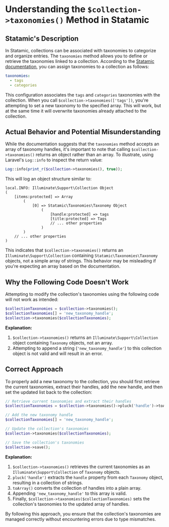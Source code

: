 # Understanding the `$collection->taxonomies()` Method in Statamic

## Statamic's Description

In Statamic, collections can be associated with taxonomies to categorize and organize entries. The `taxonomies` method allows you to define or retrieve the taxonomies linked to a collection. According to the [Statamic documentation](https://statamic.dev/collections), you can assign taxonomies to a collection as follows:

```yaml
taxonomies:
  - tags
  - categories
```

This configuration associates the `tags` and `categories` taxonomies with the collection. When you call `$collection->taxonomies(['tags'])`, you're attempting to set a new taxonomy to the specified array. This will work, but at the same time it will overwrite taxonomies already attached to the collection.

## Actual Behavior and Potential Misunderstanding

While the documentation suggests that the `taxonomies` method accepts an array of taxonomy handles, it's important to note that calling `$collection->taxonomies()` returns an object rather than an array. To illustrate, using Laravel's `Log::info` to inspect the return value:

```php
Log::info(print_r($collection->taxonomies(), true));
```

This will log an object structure similar to:

```
local.INFO: Illuminate\Support\Collection Object
(
    [items:protected] => Array
        (
            [0] => Statamic\Taxonomies\Taxonomy Object
                (
                    [handle:protected] => tags
                    [title:protected] => Tags
                    // ... other properties
                )
        )
    // ... other properties
)
```

This indicates that `$collection->taxonomies()` returns an `Illuminate\Support\Collection` containing `Statamic\Taxonomies\Taxonomy` objects, not a simple array of strings. This behavior may be misleading if you're expecting an array based on the documentation.

## Why the Following Code Doesn't Work

Attempting to modify the collection's taxonomies using the following code will not work as intended:

```php
$collectionTaxonomies = $collection->taxonomies();
$collectionTaxonomies[] = 'new_taxonomy_handle';
$collection->taxonomies($collectionTaxonomies);
```

**Explanation:**

1. `$collection->taxonomies()` returns an `Illuminate\Support\Collection` object containing `Taxonomy` objects, not an array.
2. Attempting to append a string (`'new_taxonomy_handle'`) to this collection object is not valid and will result in an error.

## Correct Approach

To properly add a new taxonomy to the collection, you should first retrieve the current taxonomies, extract their handles, add the new handle, and then set the updated list back to the collection:

```php
// Retrieve current taxonomies and extract their handles
$collectionTaxonomies = $collection->taxonomies()->pluck('handle')->toArray();

// Add the new taxonomy handle
$collectionTaxonomies[] = 'new_taxonomy_handle';

// Update the collection's taxonomies
$collection->taxonomies($collectionTaxonomies); 

// Save the collection's taxonomies
$collection->save();
```



**Explanation:**

1. `$collection->taxonomies()` retrieves the current taxonomies as an `Illuminate\Support\Collection` of `Taxonomy` objects.
2. `pluck('handle')` extracts the `handle` property from each `Taxonomy` object, resulting in a collection of strings.
3. `toArray()` converts the collection of handles into a plain array.
4. Appending `'new_taxonomy_handle'` to this array is valid.
5. Finally, `$collection->taxonomies($collectionTaxonomies)` sets the collection's taxonomies to the updated array of handles.

By following this approach, you ensure that the collection's taxonomies are managed correctly without encountering errors due to type mismatches.
